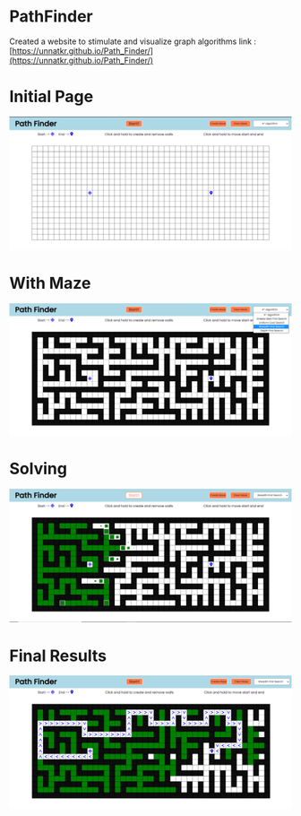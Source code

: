 # PathFinder

Created a website to stimulate and visualize graph algorithms
link : [https://unnatkr.github.io/Path_Finder/](https://unnatkr.github.io/Path_Finder/)

# Initial Page

![Initial image](images/Initial.png)

# With Maze

![Image with Maze](images/With_Maze.png)

# Solving

![Image showing the path generating](images/Solving.png)

# Final Results

![Final image image](images/Final.png)
